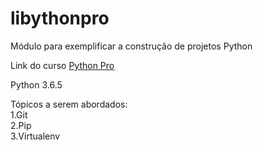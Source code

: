 # libythonpro
Módulo para exemplificar a construção de projetos Python

Link do curso [Python Pro](https://www.python.pro.br/)

Python 3.6.5

Tópicos a serem abordados:  
1.Git   
2.Pip   
3.Virtualenv